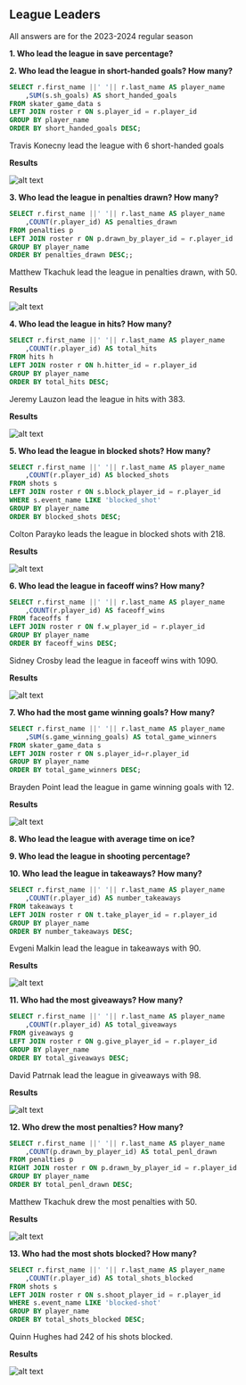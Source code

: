 ## League Leaders 
All answers are for the 2023-2024 regular season

**1. Who lead the league in save percentage?**
<!-- 
```SQL
SELECT r.first_name ||' '|| r.last_name AS player_name
	,SUM(g.shots_against)/(SUM(g.shots_against)+SUM(g.goals_against))  AS save_percentage --this line not working, work with CAST function
FROM goalie_game_data g
LEFT JOIN roster r ON g.player_id = r.player_id
GROUP BY player_name
ORDER BY save_percentage DESC;
```
-->


**2. Who lead the league in short-handed goals? How many?**
```SQL
SELECT r.first_name ||' '|| r.last_name AS player_name
	,SUM(s.sh_goals) AS short_handed_goals
FROM skater_game_data s
LEFT JOIN roster r ON s.player_id = r.player_id
GROUP BY player_name
ORDER BY short_handed_goals DESC;
```

Travis Konecny lead the league with 6 short-handed goals 

**Results**

![alt text](image-2.png)


**3. Who lead the league in penalties drawn? How many?**
```SQL
SELECT r.first_name ||' '|| r.last_name AS player_name
	,COUNT(r.player_id) AS penalties_drawn
FROM penalties p 
LEFT JOIN roster r ON p.drawn_by_player_id = r.player_id
GROUP BY player_name
ORDER BY penalties_drawn DESC;;
```

Matthew Tkachuk lead the league in penalties drawn, with 50. 

**Results**

![alt text](image-11.png)


**4. Who lead the league in hits? How many?**
```SQL
SELECT r.first_name ||' '|| r.last_name AS player_name
	,COUNT(r.player_id) AS total_hits
FROM hits h
LEFT JOIN roster r ON h.hitter_id = r.player_id
GROUP BY player_name
ORDER BY total_hits DESC;
```

Jeremy Lauzon lead the league in hits with 383. 

**Results**

![alt text](image-4.png)


**5. Who lead the league in blocked shots? How many?**
```SQL
SELECT r.first_name ||' '|| r.last_name AS player_name
	,COUNT(r.player_id) AS blocked_shots
FROM shots s 
LEFT JOIN roster r ON s.block_player_id = r.player_id
WHERE s.event_name LIKE 'blocked_shot' 
GROUP BY player_name
ORDER BY blocked_shots DESC;
```

Colton Parayko leads the league in blocked shots with 218.

**Results**

![alt text](image-5.png)


**6. Who lead the league in faceoff wins? How many?**
```SQL
SELECT r.first_name ||' '|| r.last_name AS player_name
	,COUNT(r.player_id) AS faceoff_wins
FROM faceoffs f 
LEFT JOIN roster r ON f.w_player_id = r.player_id
GROUP BY player_name
ORDER BY faceoff_wins DESC;
```

Sidney Crosby lead the league in faceoff wins with 1090. 

**Results**

![alt text](image-6.png)


**7. Who had the most game winning goals? How many?**
```SQL
SELECT r.first_name ||' '|| r.last_name AS player_name
	,SUM(s.game_winning_goals) AS total_game_winners
FROM skater_game_data s
LEFT JOIN roster r ON s.player_id=r.player_id
GROUP BY player_name
ORDER BY total_game_winners DESC;
```

Brayden Point lead the league in game winning goals with 12. 

**Results**

![alt text](image-8.png)

**8. Who lead the league with average time on ice?**


**9. Who lead the league in shooting percentage?**


**10. Who lead the league in takeaways? How many?**
```SQL
SELECT r.first_name ||' '|| r.last_name AS player_name
	,COUNT(r.player_id) AS number_takeaways
FROM takeaways t 
LEFT JOIN roster r ON t.take_player_id = r.player_id
GROUP BY player_name 
ORDER BY number_takeaways DESC;
```

Evgeni Malkin lead the league in takeaways with 90. 

**Results**

![alt text](image-7.png)


**11. Who had the most giveaways? How many?**

```SQL
SELECT r.first_name ||' '|| r.last_name AS player_name
	,COUNT(r.player_id) AS total_giveaways
FROM giveaways g
LEFT JOIN roster r ON g.give_player_id = r.player_id
GROUP BY player_name
ORDER BY total_giveaways DESC;
```

David Patrnak lead the league in giveaways with 98. 

**Results**

![alt text](image-9.png)


**12. Who drew the most penalties? How many?**
```SQL 
SELECT r.first_name ||' '|| r.last_name AS player_name
	,COUNT(p.drawn_by_player_id) AS total_penl_drawn
FROM penalties p 
RIGHT JOIN roster r ON p.drawn_by_player_id = r.player_id
GROUP BY player_name
ORDER BY total_penl_drawn DESC;
```

Matthew Tkachuk drew the most penalties with 50. 


**Results**

![alt text](image-10.png)


**13. Who had the most shots blocked? How many?**

```SQL
SELECT r.first_name ||' '|| r.last_name AS player_name
	,COUNT(r.player_id) AS total_shots_blocked
FROM shots s 
LEFT JOIN roster r ON s.shoot_player_id = r.player_id
WHERE s.event_name LIKE 'blocked-shot'
GROUP BY player_name
ORDER BY total_shots_blocked DESC;
```

Quinn Hughes had 242 of his shots blocked. 

**Results**

![alt text](image-13.png)